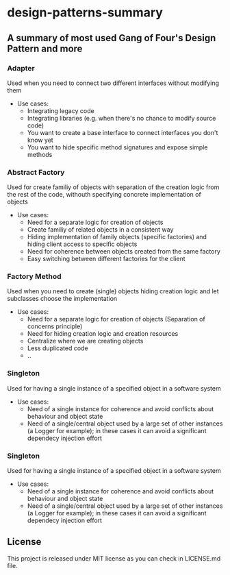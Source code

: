 # design-patterns-summary

## A summary of most used Gang of Four's Design Pattern and more

### Adapter
Used when you need to connect two different interfaces without modifying them

* Use cases: 
  - Integrating legacy code
  - Integrating libraries (e.g. when there's no chance to modify source code)
  - You want to create a base interface to connect interfaces you don't know yet
  - You want to hide specific method signatures and expose simple methods

### Abstract Factory
Used for create familiy of objects with separation of the creation logic from the rest of the code, withouth specifying concrete implementation of objects

* Use cases: 
  - Need for a separate logic for creation of objects
  - Create familiy of related objects in a consistent way
  - Hiding implementation of family objects (specific factories) and hiding client access to specific objects
  - Need for coherence between objects created from the same factory
  - Easy switching between different factories for the client

### Factory Method
Used when you need to create (single) objects hiding creation logic and let subclasses choose the implementation

* Use cases:  
  - Need for a separate logic for creation of objects (Separation of concerns principle)
  - Need for hiding creation logic and creation resources
  - Centralize where we are creating objects
  - Less duplicated code
  - ..
  
### Singleton
Used for having a single instance of a specified object in a software system

* Use cases:  
  - Need of a single instance for coherence and avoid conflicts about behaviour and object state
  - Need of a single/central object used by a large set of other instances (a Logger for example); in these cases it can avoid a significant dependecy injection effort
  
### Singleton
Used for having a single instance of a specified object in a software system

* Use cases:  
  - Need of a single instance for coherence and avoid conflicts about behaviour and object state
  - Need of a single/central object used by a large set of other instances (a Logger for example); in these cases it can avoid a significant dependecy injection effort
  
  


## License
This project is released under MIT license as you can check in LICENSE.md file.
